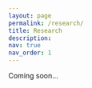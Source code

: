 ```yaml
---
layout: page
permalink: /research/
title: Research
description: 
nav: true
nav_order: 1
---
```


Coming soon...
